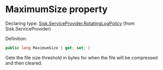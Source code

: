 <!--

Copyrights 2023 Sisk Framework - CypherPotato
Published under MIT license

!!! DO NOT EDIT THIS FILE !!!
This file was generated by a tool in the Sisk package. To edit the information in this documentation,
edit the XML documentation present in the Sisk source code.

-->


# MaximumSize property

Declaring type: [Sisk.ServiceProvider.RotatingLogPolicy](/spec/Sisk.ServiceProvider.RotatingLogPolicy.md) (from Sisk.ServiceProvider)


Definition:

```cs
public long MaximumSize { get; set; }
```

Gets the file size threshold in bytes for when the file will be compressed and then cleared.

